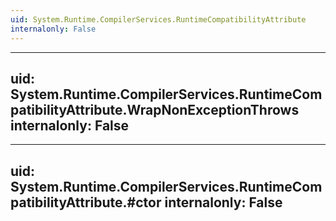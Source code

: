 ```yaml
---
uid: System.Runtime.CompilerServices.RuntimeCompatibilityAttribute
internalonly: False
---
```


---
uid: System.Runtime.CompilerServices.RuntimeCompatibilityAttribute.WrapNonExceptionThrows
internalonly: False
---

---
uid: System.Runtime.CompilerServices.RuntimeCompatibilityAttribute.#ctor
internalonly: False
---
